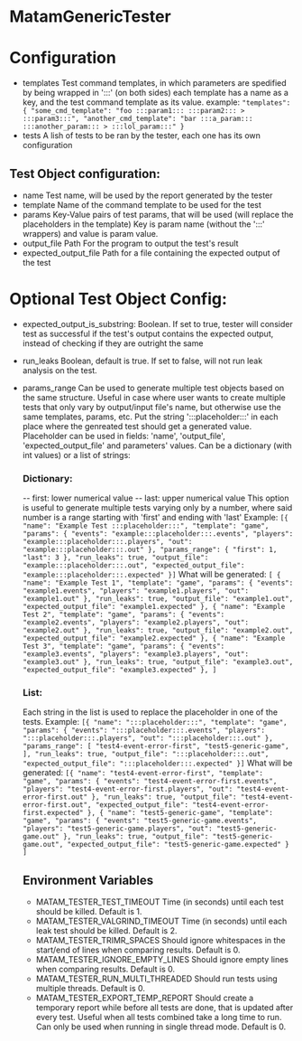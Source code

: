 # MatamGenericTester

# Configuration
- templates
Test command templates, in which parameters are spedified by being wrapped in ':::' (on both sides)
each template has a name as a key, and the test command template as its value.
example:
`
"templates": {
    "some_cmd_template": "foo :::param1::: :::param2::: > :::param3:::",
    "another_cmd_template": "bar :::a_param::: :::another_param::: > :::lol_param:::"
  }
`
- tests
  A lish of tests to be ran by the tester, each one has its own configuration

 ## Test Object configuration:
 - name
   Test name, will be used by the report generated by the tester
 - template
   Name of the command template to be used for the test
 - params
   Key-Value pairs of test params, that will be used (will replace the placeholders in the template)
   Key is param name (without the ':::' wrappers) and value is param value.
 - output_file
   Path For the program to output the test's result
 - expected_output_file
   Path for a file containing the expected output of the test
# Optional Test Object Config:
  - expected_output_is_substring:
    Boolean. If set to true, tester will consider test as successful if the test's output contains the expected output, instead of checking if they are outright the same
  - run_leaks
    Boolean, default is true.
    If set to false, will not run leak analysis on the test.
  - params_range
    Can be used to generate multiple test objects based on the same structure.
    Useful in case where user wants to create multiple tests that only vary by output/input file's name, but otherwise use the same templates, params, etc.
    Put the string ':::placeholder:::' in each place where the genreated test should get a generated value.
    Placeholder can be used in fields: 'name', 'output_file', 'expected_output_file' and parameters' values.
    Can be a dictionary (with int values) or a list of strings:
    ### Dictionary:
    -- first: lower numerical value
    -- last: upper numerical value
    This option is useful to generate multiple tests varying only by a number, where said number is a range starting with 'first' and ending with 'last'
    Example:
    `
    [{
      "name": "Example Test :::placeholder:::",
      "template": "game",
      "params": {
        "events": "example:::placeholder:::.events",
        "players": "example:::placeholder:::.players",
        "out": "example:::placeholder:::.out"
      },
      "params_range": {
        "first": 1,
        "last": 3
      },
      "run_leaks": true,
      "output_file": "example:::placeholder:::.out",
      "expected_output_file": "example:::placeholder:::.expected"
    }]
    `
    What will be generated:
    `
    [
    {
      "name": "Example Test 1",
      "template": "game",
      "params": {
        "events": "example1.events",
        "players": "example1.players",
        "out": "example1.out"
      },
      "run_leaks": true,
      "output_file": "example1.out",
      "expected_output_file": "example1.expected"
    },
    {
      "name": "Example Test 2",
      "template": "game",
      "params": {
        "events": "example2.events",
        "players": "example2.players",
        "out": "example2.out"
      },
      "run_leaks": true,
      "output_file": "example2.out",
      "expected_output_file": "example2.expected"
    },
    {
      "name": "Example Test 3",
      "template": "game",
      "params": {
        "events": "example3.events",
        "players": "example3.players",
        "out": "example3.out"
      },
      "run_leaks": true,
      "output_file": "example3.out",
      "expected_output_file": "example3.expected"
    },
    ]
    `
    
    
    ### List:
    Each string in the list is used to replace the placeholder in one of the tests.
    Example:
    `
    [{
      "name": ":::placeholder:::",
      "template": "game",
      "params": {
        "events": ":::placeholder:::.events",
        "players": ":::placeholder:::.players",
        "out": ":::placeholder:::.out"
      },
      "params_range": [
        "test4-event-error-first",
        "test5-generic-game",
      ],
      "run_leaks": true,
      "output_file": ":::placeholder:::.out",
      "expected_output_file": ":::placeholder:::.expected"
    }]
    `
    What will be generated:
    `
    [{
      "name": "test4-event-error-first",
      "template": "game",
      "params": {
        "events": "test4-event-error-first.events",
        "players": "test4-event-error-first.players",
        "out": "test4-event-error-first.out"
      },
      "run_leaks": true,
      "output_file": "test4-event-error-first.out",
      "expected_output_file": "test4-event-error-first.expected"
    },
    {
      "name": "test5-generic-game",
      "template": "game",
      "params": {
        "events": "test5-generic-game.events",
        "players": "test5-generic-game.players",
        "out": "test5-generic-game.out"
      },
      "run_leaks": true,
      "output_file": "test5-generic-game.out",
      "expected_output_file": "test5-generic-game.expected"
    }
    ]
    `

    ## Environment Variables
    - MATAM_TESTER_TEST_TIMEOUT
      Time (in seconds) until each test should be killed. Default is 1.
    - MATAM_TESTER_VALGRIND_TIMEOUT
      Time (in seconds) until each leak test should be killed. Default is 2.
    - MATAM_TESTER_TRIMR_SPACES
      Should ignore whitespaces in the start/end of lines when comparing results. Default is 0.
    - MATAM_TESTER_IGNORE_EMPTY_LINES
      Should ignore empty lines when comparing results. Default is 0.
    - MATAM_TESTER_RUN_MULTI_THREADED
      Should run tests using multiple threads. Default is 0.
    - MATAM_TESTER_EXPORT_TEMP_REPORT
      Should create a temporary report while before all tests are done, that is updated after every test. Useful when all tests combined take a long time to run. Can only be used when running in single thread mode.
      Default is 0.
